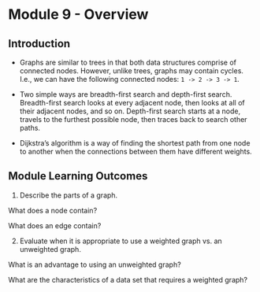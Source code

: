 # Module 9 - Overview 

## Introduction 

- Graphs are similar to trees in that both data structures comprise of connected nodes. However, unlike trees, graphs may contain cycles. I.e., we can have the following connected nodes: `1 -> 2 -> 3 -> 1`. 

-  Two simple ways are breadth-first search and depth-first search. Breadth-first search looks at every adjacent node, then looks at all of their adjacent nodes, and so on. Depth-first search starts at a node, travels to the furthest possible node, then traces back to search other paths.

- Dijkstra’s algorithm is a way of finding the shortest path from one node to another when the connections between them have different weights. 

## Module Learning Outcomes

1. Describe the parts of a graph.

What does a node contain?

What does an edge contain?

2. Evaluate when it is appropriate to use a weighted graph vs. an unweighted graph.

What is an advantage to using an unweighted graph?

What are the characteristics of a data set that requires a weighted graph?
